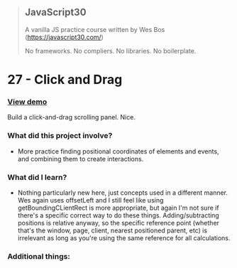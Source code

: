 > ## JavaScript30
> A vanilla JS practice course written by Wes Bos (https://javascript30.com/)
>
> No frameworks. No compliers. No libraries. No boilerplate.

# 27 - Click and Drag

### [View demo](https://willgorham.github.io/javascript30/27%20-%20Click%20and%20Drag/index.html)

Build a click-and-drag scrolling panel. Nice.

### What did this project involve?

- More practice finding positional coordinates of elements and events, and combining them to create interactions.

### What did I learn?

- Nothing particularly new here, just concepts used in a different manner. Wes again uses offsetLeft and I still feel like using getBoundingCLientRect is more appropriate, but again I'm not sure if there's a specific correct way to do these things. Adding/subtracting positions is relative anyway, so the specific reference point (whether that's the window, page, client, nearest positioned parent, etc) is irrelevant as long as you're using the same reference for all calculations.

### Additional things:
